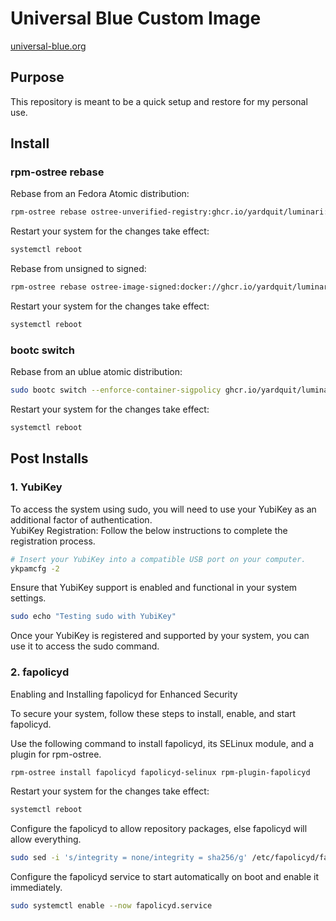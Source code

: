 # Universal Blue Custom Image
[universal-blue.org](https://universal-blue.org/)

## Purpose

This repository is meant to be a quick setup and restore for my personal use.

## Install
### rpm-ostree rebase
Rebase from an Fedora Atomic distribution:
```bash
rpm-ostree rebase ostree-unverified-registry:ghcr.io/yardquit/luminari:latest
```
Restart your system for the changes take effect:
```bash
systemctl reboot
```
Rebase from unsigned to signed:
```bash
rpm-ostree rebase ostree-image-signed:docker://ghcr.io/yardquit/luminari:latest
```
Restart your system for the changes take effect:
```bash
systemctl reboot
```

### bootc switch
Rebase from an ublue atomic distribution:
```bash
sudo bootc switch --enforce-container-sigpolicy ghcr.io/yardquit/luminari:latest
```

Restart your system for the changes take effect:
```bash
systemctl reboot
```

## Post Installs

### 1. YubiKey
To access the system using sudo, you will need to use your YubiKey as an additional factor of authentication.<br>
YubiKey Registration: Follow the below instructions to complete the registration process.
```bash
# Insert your YubiKey into a compatible USB port on your computer.
ykpamcfg -2
```
Ensure that YubiKey support is enabled and functional in your system settings.
```bash
sudo echo "Testing sudo with YubiKey"
```
Once your YubiKey is registered and supported by your system, you can use it to access the sudo command. 


### 2. fapolicyd
Enabling and Installing fapolicyd for Enhanced Security  

To secure your system, follow these steps to install, enable, and start fapolicyd.

Use the following command to install fapolicyd, its SELinux module, and a plugin for rpm-ostree.
```bash
rpm-ostree install fapolicyd fapolicyd-selinux rpm-plugin-fapolicyd
```
Restart your system for the changes take effect:
```bash
systemctl reboot
```
Configure the fapolicyd to allow repository packages, else fapolicyd will allow everything.
```bash
sudo sed -i 's/integrity = none/integrity = sha256/g' /etc/fapolicyd/fapolicyd.conf
```
Configure the fapolicyd service to start automatically on boot and enable it immediately.
```bash
sudo systemctl enable --now fapolicyd.service
``` 
